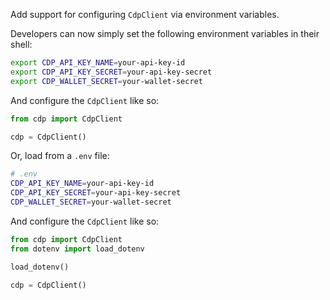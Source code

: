 Add support for configuring `CdpClient` via environment variables.

Developers can now simply set the following environment variables in their shell:

```bash
export CDP_API_KEY_NAME=your-api-key-id
export CDP_API_KEY_SECRET=your-api-key-secret
export CDP_WALLET_SECRET=your-wallet-secret
```

And configure the `CdpClient` like so:

```python
from cdp import CdpClient

cdp = CdpClient()
```

Or, load from a `.env` file:

```bash
# .env
CDP_API_KEY_NAME=your-api-key-id
CDP_API_KEY_SECRET=your-api-key-secret
CDP_WALLET_SECRET=your-wallet-secret
```

And configure the `CdpClient` like so:

```python
from cdp import CdpClient
from dotenv import load_dotenv

load_dotenv()

cdp = CdpClient()
```
